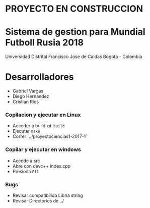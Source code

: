 # PROYECTO EN CONSTRUCCION 

# Sistema de gestion para Mundial Futboll Rusia 2018

Universidad Distrital Francisco Jose de Caldas
Bogota - Colombia

# Desarrolladores
* Gabriel Vargas
* Diego Hernandez
* Cristian Rios 

### Copilacion y ejecutar en Linux 
* Acceder a build `cd build`
* Ejecutar `make`
* Correr ´../proyectociencias1-2017-1´

### Copilar y ejecutar en windows 
* Accede a src
* Abre con devc++ index.cpp 
* Presiona `F11`


### Bugs 
* Revisar compatibilida Libria string
* Revisar Directorios de ../
